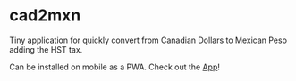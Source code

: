 # cad2mxn

Tiny application for quickly convert from Canadian Dollars to Mexican Peso adding the HST tax.

Can be installed on mobile as a PWA. 
Check out the [App](https://cad-converter.netlify.app/)!
